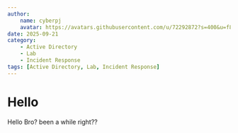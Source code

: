 ```yaml
---
author:
    name: cyberpj
    avatar: https://avatars.githubusercontent.com/u/72292872?s=400&u=f875cb29b4854d0fa41d4a3e2071ce7ef4f62d69&v=4
date: 2025-09-21
category:
    - Active Directory
    - Lab
    - Incident Response
tags: [Active Directory, Lab, Incident Response]
---
```


# Hello 

Hello Bro? been a while right??

